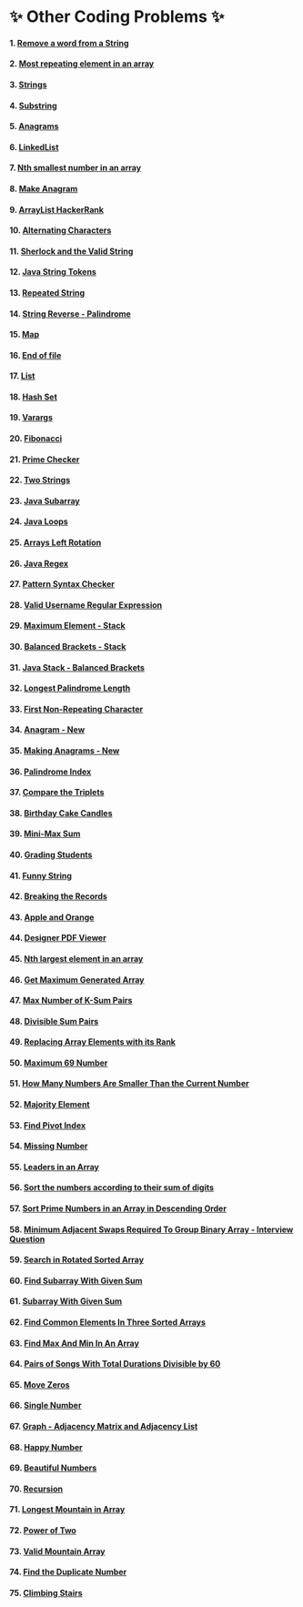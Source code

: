 # :sparkles: Other Coding Problems :sparkles:

#### 1.  [Remove a word from a String](https://github.com/Harishankar-GitHub/Other-Coding-Problems/blob/master/Remove%20a%20word%20from%20a%20String/src/RemoveWordFromString.java)
#### 2.  [Most repeating element in an array](https://github.com/Harishankar-GitHub/Other-Coding-Problems/blob/master/Most%20repeating%20element%20in%20Array/src/MostRepeatingElementInArray.java)
#### 3.  [Strings](https://github.com/Harishankar-GitHub/Other-Coding-Problems/blob/master/Strings/src/Strings.java)
#### 4.  [Substring](https://github.com/Harishankar-GitHub/Other-Coding-Problems/blob/master/Substring/src/Substring.java)
#### 5.  [Anagrams](https://github.com/Harishankar-GitHub/Other-Coding-Problems/blob/master/Anagrams/src/Anagrams.java)
#### 6.  [LinkedList](https://github.com/Harishankar-GitHub/Other-Coding-Problems/blob/master/LinkedList/src/Main.java)
#### 7.  [Nth smallest number in an array](https://github.com/Harishankar-GitHub/Other-Coding-Problems/blob/master/Nth%20smallest%20number%20in%20an%20array/src/Main.java)
#### 8.  [Make Anagram](https://github.com/Harishankar-GitHub/Other-Coding-Problems/blob/master/Make%20Anagram/src/Main.java)
#### 9.  [ArrayList HackerRank](https://github.com/Harishankar-GitHub/Other-Coding-Problems/blob/master/ArrayList%20HackerRank/src/Main.java)
#### 10. [Alternating Characters](https://github.com/Harishankar-GitHub/Other-Coding-Problems/blob/master/Alternating%20Characters/src/Main.java)
#### 11. [Sherlock and the Valid String](https://github.com/Harishankar-GitHub/Other-Coding-Problems/blob/master/Sherlock%20and%20the%20Valid%20String/src/Main.java)
#### 12. [Java String Tokens](https://github.com/Harishankar-GitHub/Other-Coding-Problems/blob/master/Java%20String%20Tokens/src/Main.java)
#### 13. [Repeated String](https://github.com/Harishankar-GitHub/Other-Coding-Problems/blob/master/Repeated%20String/src/Main.java)
#### 14. [String Reverse - Palindrome](https://github.com/Harishankar-GitHub/Other-Coding-Problems/blob/master/String%20Reverse/src/Main.java)
#### 15. [Map](https://github.com/Harishankar-GitHub/Other-Coding-Problems/blob/master/Map/src/Main.java)
#### 16. [End of file](https://github.com/Harishankar-GitHub/Other-Coding-Problems/blob/master/End%20of%20file/src/Main.java)
#### 17. [List](https://github.com/Harishankar-GitHub/Other-Coding-Problems/blob/master/List/src/Main.java)
#### 18. [Hash Set](https://github.com/Harishankar-GitHub/Other-Coding-Problems/blob/master/Hash%20Set/src/Main.java)
#### 19. [Varargs](https://github.com/Harishankar-GitHub/Other-Coding-Problems/blob/master/Varargs/src/Varargs.java)
#### 20. [Fibonacci](https://github.com/Harishankar-GitHub/Other-Coding-Problems/blob/master/Fibonacci/src/Main.java)
#### 21. [Prime Checker](https://github.com/Harishankar-GitHub/Other-Coding-Problems/blob/master/Prime%20Checker/src/Prime.java)
#### 22. [Two Strings](https://github.com/Harishankar-GitHub/Other-Coding-Problems/blob/master/Two%20Strings/src/Solution.java)
#### 23. [Java Subarray](https://github.com/Harishankar-GitHub/Other-Coding-Problems/blob/master/Java%20Subarray/src/Solution.java)
#### 24. [Java Loops](https://github.com/Harishankar-GitHub/Other-Coding-Problems/blob/master/Java%20Loops/src/Solution.java)
#### 25. [Arrays Left Rotation](https://github.com/Harishankar-GitHub/Other-Coding-Problems/blob/master/Arrays%20Left%20Rotation/src/Main.java)
#### 26. [Java Regex](https://github.com/Harishankar-GitHub/Other-Coding-Problems/blob/master/Java%20Regex/src/MyRegex.java)
#### 27. [Pattern Syntax Checker](https://github.com/Harishankar-GitHub/Other-Coding-Problems/blob/master/Pattern%20Syntax%20Checker/src/Solution.java)
#### 28. [Valid Username Regular Expression](https://github.com/Harishankar-GitHub/Other-Coding-Problems/blob/master/Valid%20Username%20Regular%20Expression/src/Solution.java)
#### 29. [Maximum Element - Stack](https://github.com/Harishankar-GitHub/Other-Coding-Problems/blob/master/Maximum%20Element%20-%20Stack/src/Solution.java)
#### 30. [Balanced Brackets - Stack](https://github.com/Harishankar-GitHub/Other-Coding-Problems/blob/master/Balanced%20Brackets%20-%20Stack/src/Solution.java)
#### 31. [Java Stack - Balanced Brackets](https://github.com/Harishankar-GitHub/Other-Coding-Problems/blob/master/Java%20Stack/src/Solution.java)
#### 32. [Longest Palindrome Length](https://github.com/Harishankar-GitHub/Other-Coding-Problems/blob/master/Longest%20Palindrome%20Length/src/Main.java)
#### 33. [First Non-Repeating Character](https://github.com/Harishankar-GitHub/Other-Coding-Problems/blob/master/First%20Non-Repeating%20Character/src/FirstNonRepeatingCharacter.java)
#### 34. [Anagram - New](https://github.com/Harishankar-GitHub/Other-Coding-Problems/blob/master/Anagram%20-%20New/src/Solution.java)
#### 35. [Making Anagrams - New](https://github.com/Harishankar-GitHub/Other-Coding-Problems/blob/master/Making%20Anagrams%20-%20New/src/Main.java)
#### 36. [Palindrome Index](https://github.com/Harishankar-GitHub/Other-Coding-Problems/blob/master/Palindrome%20Index/src/Main.java)
#### 37. [Compare the Triplets](https://github.com/Harishankar-GitHub/Other-Coding-Problems/blob/master/Compare%20the%20Triplets/src/Main.java)
#### 38. [Birthday Cake Candles](https://github.com/Harishankar-GitHub/Other-Coding-Problems/blob/master/Birthday%20Cake%20Candles/src/Solution.java)
#### 39. [Mini-Max Sum](https://github.com/Harishankar-GitHub/Other-Coding-Problems/blob/master/Mini-Max%20Sum/src/Main.java)
#### 40. [Grading Students](https://github.com/Harishankar-GitHub/Other-Coding-Problems/blob/master/Grading%20Students/src/Main.java)
#### 41. [Funny String](https://github.com/Harishankar-GitHub/Other-Coding-Problems/blob/master/Funny%20String/src/Main.java)
#### 42. [Breaking the Records](https://github.com/Harishankar-GitHub/Other-Coding-Problems/blob/master/Breaking%20the%20Records/src/Main.java)
#### 43. [Apple and Orange](https://github.com/Harishankar-GitHub/Other-Coding-Problems/blob/master/Apple%20and%20Orange/src/Main.java)
#### 44. [Designer PDF Viewer](https://github.com/Harishankar-GitHub/Other-Coding-Problems/blob/master/Designer%20PDF%20Viewer/src/Main.java)
#### 45. [Nth largest element in an array](https://github.com/Harishankar-GitHub/Other-Coding-Problems/blob/master/Nth%20largest%20element%20in%20an%20array/src/Main.java)
#### 46. [Get Maximum Generated Array](https://github.com/Harishankar-GitHub/Other-Coding-Problems/blob/master/Get%20Maximum%20Generated%20Array/src/Main.java)
#### 47. [Max Number of K-Sum Pairs](https://github.com/Harishankar-GitHub/Other-Coding-Problems/blob/master/Max%20Number%20of%20K-Sum%20Pairs/src/Main.java)
#### 48. [Divisible Sum Pairs](https://github.com/Harishankar-GitHub/Other-Coding-Problems/blob/master/Divisible%20Sum%20Pairs/src/Main.java)
#### 49. [Replacing Array Elements with its Rank](https://github.com/Harishankar-GitHub/Other-Coding-Problems/blob/master/Replacing%20Array%20Elements%20with%20its%20Rank/src/Program.java)
#### 50. [Maximum 69 Number](https://github.com/Harishankar-GitHub/Other-Coding-Problems/blob/master/Maximum%2069%20Number/src/Solution.java)
#### 51. [How Many Numbers Are Smaller Than the Current Number](https://github.com/Harishankar-GitHub/Other-Coding-Problems/blob/master/How%20Many%20Numbers%20Are%20Smaller%20Than%20the%20Current%20Number/src/Solution.java)
#### 52. [Majority Element](https://github.com/Harishankar-GitHub/Other-Coding-Problems/blob/master/Majority%20Element/src/Solution.java)
#### 53. [Find Pivot Index](https://github.com/Harishankar-GitHub/Other-Coding-Problems/blob/master/Find%20Pivot%20Index/src/Solution.java)
#### 54. [Missing Number](https://github.com/Harishankar-GitHub/Other-Coding-Problems/blob/master/Missing%20Number/src/Solution.java)
#### 55. [Leaders in an Array](https://github.com/Harishankar-GitHub/Other-Coding-Problems/blob/master/Leaders%20in%20an%20Array/src/Solution.java)
#### 56. [Sort the numbers according to their sum of digits](https://github.com/Harishankar-GitHub/Other-Coding-Problems/blob/master/Sort%20the%20numbers%20according%20to%20their%20sum%20of%20digits/src/Solution.java)
#### 57. [Sort Prime Numbers in an Array in Descending Order](https://github.com/Harishankar-GitHub/Other-Coding-Problems/blob/master/Sort%20Prime%20Numbers%20in%20an%20Array%20in%20Descending%20Order/src/Solution.java)
#### 58. [Minimum Adjacent Swaps Required To Group Binary Array - Interview Question](https://github.com/Harishankar-GitHub/Other-Coding-Problems/blob/master/Minimum%20Adjacent%20Swaps%20Required%20To%20Group%20Binary%20Array/src/Solution.java)
#### 59. [Search in Rotated Sorted Array](https://github.com/Harishankar-GitHub/Other-Coding-Problems/blob/master/Search%20in%20Rotated%20Sorted%20Array/src/Solution.java)
#### 60. [Find Subarray With Given Sum](https://github.com/Harishankar-GitHub/Other-Coding-Problems/blob/master/Find%20Subarray%20With%20Given%20Sum/src/Solution.java)
#### 61. [Subarray With Given Sum](https://github.com/Harishankar-GitHub/Other-Coding-Problems/blob/master/Subarray%20With%20Given%20Sum/src/Solution.java)
#### 62. [Find Common Elements In Three Sorted Arrays](https://github.com/Harishankar-GitHub/Other-Coding-Problems/blob/master/Find%20Common%20Elements%20In%20Three%20Sorted%20Arrays/src/Solution.java)
#### 63. [Find Max And Min In An Array](https://github.com/Harishankar-GitHub/Other-Coding-Problems/blob/master/Find%20Max%20And%20Min%20In%20An%20Array/src/Solution.java)
#### 64. [Pairs of Songs With Total Durations Divisible by 60](https://github.com/Harishankar-GitHub/Other-Coding-Problems/blob/master/Pairs%20of%20Songs%20With%20Total%20Durations%20Divisible%20by%2060/src/Solution.java)
#### 65. [Move Zeros](https://github.com/Harishankar-GitHub/Other-Coding-Problems/blob/master/Move%20Zeros/src/Solution.java)
#### 66. [Single Number](https://github.com/Harishankar-GitHub/Other-Coding-Problems/blob/master/Single%20Number/src/Solution.java)
#### 67. [Graph - Adjacency Matrix and Adjacency List](https://github.com/Harishankar-GitHub/Other-Coding-Problems/blob/master/Graph%20-%20Adjacency%20Matrix%20and%20Adjacency%20List/src/Solution.java)
#### 68. [Happy Number](https://github.com/Harishankar-GitHub/Other-Coding-Problems/blob/master/Happy%20Number/src/Solution.java)
#### 69. [Beautiful Numbers](https://github.com/Harishankar-GitHub/Other-Coding-Problems/blob/master/Beautiful%20Numbers/src/Solution.java)
#### 70. [Recursion](https://github.com/Harishankar-GitHub/Other-Coding-Problems/blob/master/Recursion/src/Recursion.java)
#### 71. [Longest Mountain in Array](https://github.com/Harishankar-GitHub/Other-Coding-Problems/blob/master/Longest%20Mountain%20in%20Array/src/Solution.java)
#### 72. [Power of Two](https://github.com/Harishankar-GitHub/Other-Coding-Problems/blob/master/Power%20of%20Two/src/Solution.java)
#### 73. [Valid Mountain Array](https://github.com/Harishankar-GitHub/Other-Coding-Problems/blob/master/Valid%20Mountain%20Array/src/Solution.java)
#### 74. [Find the Duplicate Number](https://github.com/Harishankar-GitHub/Other-Coding-Problems/blob/master/Find%20the%20Duplicate%20Number/src/Solution.java)
#### 75. [Climbing Stairs]()

